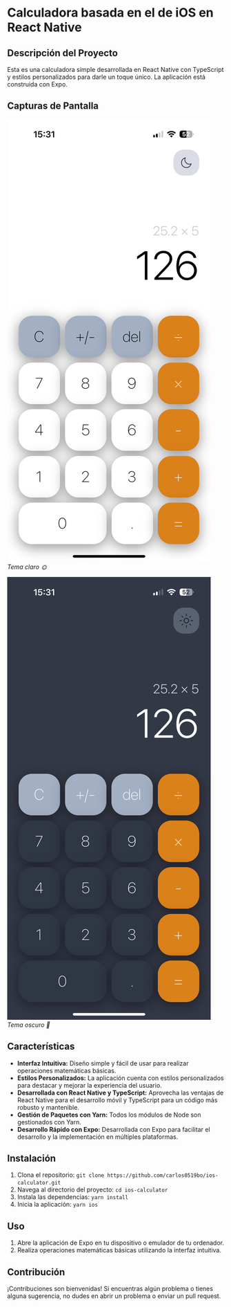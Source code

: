 # Calculadora basada en el de iOS en React Native

## Descripción del Proyecto

Esta es una calculadora simple desarrollada en React Native con TypeScript y estilos personalizados para darle un toque único. La aplicación está construida con Expo.

## Capturas de Pantalla

![Captura de pantalla 1](./screenshots/light_mode.png)
*Tema claro 🌞*

![Captura de pantalla 2](./screenshots/dark_mode.png)
*Tema oscuro 🌚*

## Características

- **Interfaz Intuitiva:** Diseño simple y fácil de usar para realizar operaciones matemáticas básicas.
- **Estilos Personalizados:** La aplicación cuenta con estilos personalizados para destacar y mejorar la experiencia del usuario.
- **Desarrollada con React Native y TypeScript:** Aprovecha las ventajas de React Native para el desarrollo móvil y TypeScript para un código más robusto y mantenible.
- **Gestión de Paquetes con Yarn:** Todos los módulos de Node son gestionados con Yarn.
- **Desarrollo Rápido con Expo:** Desarrollada con Expo para facilitar el desarrollo y la implementación en múltiples plataformas.

## Instalación

1. Clona el repositorio: `git clone https://github.com/carlos0519bo/ios-calculator.git`
2. Navega al directorio del proyecto: `cd ios-calculator`
3. Instala las dependencias: `yarn install`
4. Inicia la aplicación: `yarn ios`

## Uso

1. Abre la aplicación de Expo en tu dispositivo o emulador de tu ordenador.
2. Realiza operaciones matemáticas básicas utilizando la interfaz intuitiva.

## Contribución

¡Contribuciones son bienvenidas! Si encuentras algún problema o tienes alguna sugerencia, no dudes en abrir un problema o enviar un pull request.
